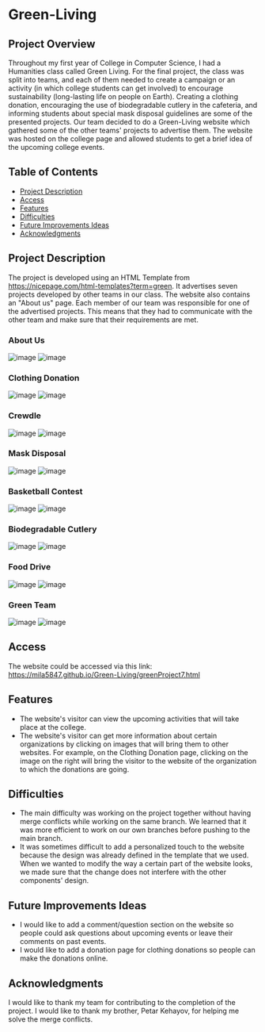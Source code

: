 # Green-Living

## Project Overview
Throughout my first year of College in Computer Science, I had a Humanities class called Green Living. For the final project, the class was split into teams, and each of them needed to create a campaign or an activity (in which college students can get involved) to encourage sustainability (long-lasting life on people on Earth). Creating a clothing donation, encouraging the use of biodegradable cutlery in the cafeteria, and informing students about special mask disposal guidelines are some of the presented projects. Our team decided to do a Green-Living website which gathered some of the other teams' projects to advertise them. The website was hosted on the college page and allowed students to get a brief idea of the upcoming college events.

## Table of Contents
- [Project Description](#project-description)
- [Access](#access)
- [Features](#features)
- [Difficulties](#difficulties)
- [Future Improvements Ideas](#improvements)
- [Acknowledgments](#acknowledgments)

<a name="project-description"></a>
## Project Description 
The project is developed using an HTML Template from https://nicepage.com/html-templates?term=green. It advertises seven projects developed by other teams in our class. The website also contains an "About us" page. Each member of our team was responsible for one of the advertised projects. This means that they had to communicate with the other team and make sure that their requirements are met.
### About Us 
![image](https://github.com/Mila5847/Green-Living/assets/46633364/f1dae594-be50-4572-bde8-4f84fa1850bb)
![image](https://github.com/Mila5847/Green-Living/assets/46633364/1aa5b509-fbc5-4f78-abd6-1f47cd427342)
### Clothing Donation
![image](https://github.com/Mila5847/Green-Living/assets/46633364/d05df042-2543-474f-9843-08f53f15f12e)
![image](https://github.com/Mila5847/Green-Living/assets/46633364/b42dd85e-d412-4e8d-8c0c-b37ecad1abdc)
### Crewdle
![image](https://github.com/Mila5847/Green-Living/assets/46633364/8dfa4c6d-16cc-440d-99c0-98df3f48bc20)
![image](https://github.com/Mila5847/Green-Living/assets/46633364/52aa6436-a317-41ee-a6d8-38eb8414a6c9)
### Mask Disposal
![image](https://github.com/Mila5847/Green-Living/assets/46633364/79af34c2-05f6-4d6f-940e-3a1eb37d77b6)
![image](https://github.com/Mila5847/Green-Living/assets/46633364/aa61b110-eb82-4979-b7ec-5ee2a9e01674)
### Basketball Contest
![image](https://github.com/Mila5847/Green-Living/assets/46633364/bbd663d4-e627-4ff9-ad93-f145484ceb5c)
![image](https://github.com/Mila5847/Green-Living/assets/46633364/fd8215a6-0e3e-4a34-8d30-bfd4f2318246)
### Biodegradable Cutlery
![image](https://github.com/Mila5847/Green-Living/assets/46633364/8d3c9724-dd37-4773-a8ec-1a2eb34f5775)
![image](https://github.com/Mila5847/Green-Living/assets/46633364/1792fc93-996e-489d-bdff-c549785f519c)
### Food Drive
![image](https://github.com/Mila5847/Green-Living/assets/46633364/8cebb9ed-f78e-482d-b463-2bb7b693013a)
![image](https://github.com/Mila5847/Green-Living/assets/46633364/e444f1d7-0453-4fd3-93da-477a9ff6cb6a)
### Green Team
![image](https://github.com/Mila5847/Green-Living/assets/46633364/59180991-b331-4ab8-86de-346f3475a7e5)
![image](https://github.com/Mila5847/Green-Living/assets/46633364/e5e2041e-8a1e-4891-bb5b-d20cef160bb0)

<a name="access"></a>
## Access
The website could be accessed via this link: https://mila5847.github.io/Green-Living/greenProject7.html

<a name="features"></a>
## Features
- The website's visitor can view the upcoming activities that will take place at the college.
- The website's visitor can get more information about certain organizations by clicking on images that will bring them to other websites. For example, on the Clothing Donation page, clicking on the image on the right will bring the visitor to the website of the organization to which the donations are going.

<a name="difficulties"></a>
## Difficulties
- The main difficulty was working on the project together without having merge conflicts while working on the same branch. We learned that it was more efficient to work on our own branches before pushing to the main branch. 
- It was sometimes difficult to add a personalized touch to the website because the design was already defined in the template that we used. When we wanted to modify the way a certain part of the website looks, we made sure that the change does not interfere with the other components' design.

<a name="improvements"></a>
## Future Improvements Ideas
- I would like to add a comment/question section on the website so people could ask questions about upcoming events or leave their comments on past events. 
- I would like to add a donation page for clothing donations so people can make the donations online. 

<a name="acknowledgements"></a>
## Acknowledgments
I would like to thank my team for contributing to the completion of the project.
I would like to thank my brother, Petar Kehayov, for helping me solve the merge conflicts.
